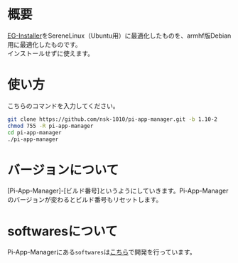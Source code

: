 # 概要
[EG-Installer](https://github.com/Hayao0819/EG-Installer)をSereneLinux（Ubuntu用）に最適化したものを、armhf版Debian用に最適化したものです。  
インストールせずに使えます。

# 使い方
こちらのコマンドを入力してください。
```sh
git clone https://github.com/nsk-1010/pi-app-manager.git -b 1.10-2
chmod 755 -R pi-app-manager
cd pi-app-manager
./pi-app-manager
```

# バージョンについて
[Pi-App-Manager]-[ビルド番号]というようにしていきます。Pi-App-Managerのバージョンが変わるとビルド番号もリセットします。

# softwaresについて
Pi-App-Managerにある`softwares`は[こちら](https://github.com/NSK-1010/pi-app-manager-scripts-buster)で開発を行っています。
